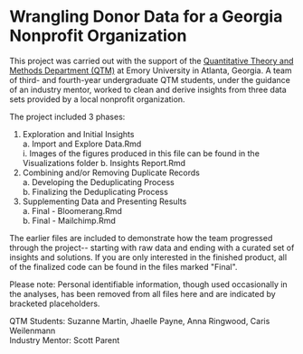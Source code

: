 # Wrangling Donor Data for a Georgia Nonprofit Organization

This project was carried out with the support of the [Quantitative Theory and Methods Department (QTM)](https://quantitative.emory.edu/) at Emory University in Atlanta, Georgia. A team of third- and fourth-year undergraduate QTM students, under the guidance of an industry mentor, worked to clean and derive insights from three data sets provided by a local nonprofit organization.

The project included 3 phases:  
1. Exploration and Initial Insights  
    a. Import and Explore Data.Rmd  
        i. Images of the figures produced in this file can be found in the Visualizations folder
    b. Insights Report.Rmd  
2. Combining and/or Removing Duplicate Records  
    a. Developing the Deduplicating Process  
    b. Finalizing the Deduplicating Process    
3. Supplementing Data and Presenting Results  
    a. Final - Bloomerang.Rmd  
    b. Final - Mailchimp.Rmd  
    
The earlier files are included to demonstrate how the team progressed through the project-- starting with raw data and ending with a curated set of insights and solutions. If you are only interested in the finished product, all of the finalized code can be found in the files marked "Final".

Please note: Personal identifiable information, though used occasionally in the analyses, has been removed from all files here and are indicated by bracketed placeholders.

QTM Students: Suzanne Martin, Jhaelle Payne, Anna Ringwood, Caris Weilenmann  
Industry Mentor: Scott Parent
